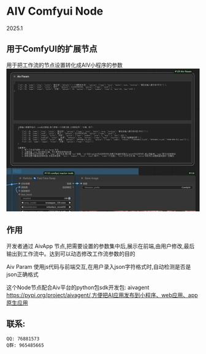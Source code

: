 # AIV Comfyui Node
  2025.1

## 用于ComfyUI的扩展节点
  用于把工作流的节点设置转化成AIV小程序的参数
  ![Aiv Param Node](./images/node.png)

## 作用
  开发者通过 AivApp 节点,把需要设置的参数集中后,展示在前端,由用户修改,最后输出到工作流中。达到可以动态修改工作流参数的目的

  Aiv Param 使用js代码与前端交互,在用户录入json字符格式时,自动检测是否是json正确格式

  这个Node节点配合Aiv平台的python包sdk开发包: aivagent https://pypi.org/project/aivagent/,方便把AI应用发布到小程序、web应用、app原生应用

  ## 联系:
    QQ: 76881573
    Q群: 965485665